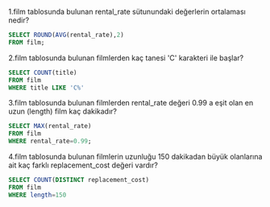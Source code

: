 1.film tablosunda bulunan rental_rate sütunundaki değerlerin ortalaması nedir?
```sql
SELECT ROUND(AVG(rental_rate),2)
FROM film;
```
2.film tablosunda bulunan filmlerden kaç tanesi 'C' karakteri ile başlar?
```sql
SELECT COUNT(title)
FROM film
WHERE title LIKE 'C%'
```
3.film tablosunda bulunan filmlerden rental_rate değeri 0.99 a eşit olan en uzun (length) film kaç dakikadır?
```sql
SELECT MAX(rental_rate)
FROM film
WHERE rental_rate=0.99;
```
4.film tablosunda bulunan filmlerin uzunluğu 150 dakikadan büyük olanlarına ait kaç farklı replacement_cost değeri vardır?
```sql
SELECT COUNT(DISTINCT replacement_cost)
FROM film
WHERE length=150
```